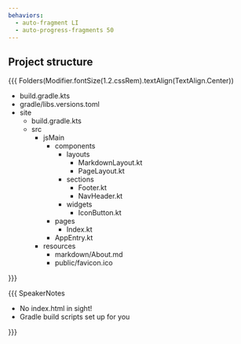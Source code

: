 ```yaml
---
behaviors:
  - auto-fragment LI
  - auto-progress-fragments 50
---
```


## Project structure

{{{ Folders(Modifier.fontSize(1.2.cssRem).textAlign(TextAlign.Center))

* build.gradle.kts
* gradle/libs.versions.toml
* site
  * build.gradle.kts 
  * src
    * jsMain
      * components
        * layouts
          * MarkdownLayout.kt
          * PageLayout.kt
        * sections
          * Footer.kt
          * NavHeader.kt
        * widgets
          * IconButton.kt
      * pages
        * Index.kt
      * AppEntry.kt
    * resources
      * markdown/About.md
      * public/favicon.ico

}}}

{{{ SpeakerNotes

* No index.html in sight!
* Gradle build scripts set up for you

}}}
